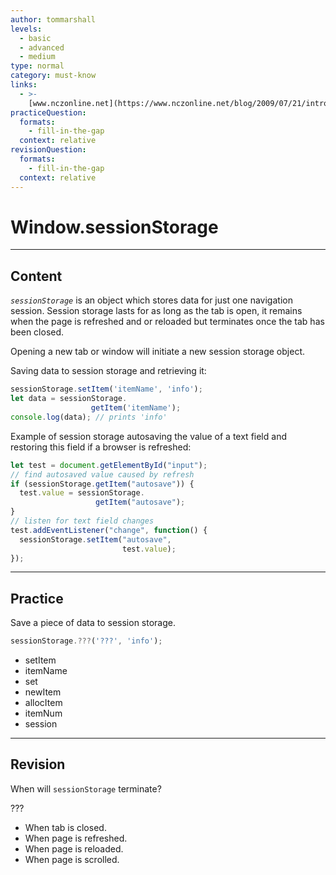 ```yaml
---
author: tommarshall
levels:
  - basic
  - advanced
  - medium
type: normal
category: must-know
links:
  - >-
    [www.nczonline.net](https://www.nczonline.net/blog/2009/07/21/introduction-to-sessionstorage/){website}
practiceQuestion:
  formats:
    - fill-in-the-gap
  context: relative
revisionQuestion:
  formats:
    - fill-in-the-gap
  context: relative
---
```


# Window.sessionStorage


---

## Content

*`sessionStorage`* is an object which stores data for just one navigation session. Session storage lasts for as long as the tab is open, it remains when the page is refreshed and or reloaded but terminates once the tab has been closed.

Opening a new tab or window will initiate a new session storage object.

Saving data to session storage and retrieving it:

```javascript
sessionStorage.setItem('itemName', 'info');
let data = sessionStorage.
                  getItem('itemName');
console.log(data); // prints 'info'
```

Example of session storage autosaving the value of a text field and restoring this field if a browser is refreshed:

```javascript
let test = document.getElementById("input");
// find autosaved value caused by refresh
if (sessionStorage.getItem("autosave")) {
  test.value = sessionStorage.
                   getItem("autosave");
}
// listen for text field changes
test.addEventListener("change", function() {
  sessionStorage.setItem("autosave", 
                         test.value);
});
```


---

## Practice

Save a piece of data to session storage.

```javascript
sessionStorage.???('???', 'info');
```

- setItem
- itemName
- set
- newItem
- allocItem
- itemNum
- session


---

## Revision

When will `sessionStorage` terminate?

???

- When tab is closed.
- When page is refreshed.
- When page is reloaded.
- When page is scrolled.
